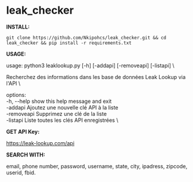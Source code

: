 # leak_checker

**INSTALL:**
```
git clone https://github.com/Nkipohcs/leak_checker.git && cd leak_checker && pip install -r requirements.txt
```
**USAGE:**

usage: python3 leaklookup.py [-h] [-addapi] [-removeapi] [-listapi]  \

Recherchez des informations dans les base de données Leak Lookup via l'API  \

options:                                                   \
  -h, --help  show this help message and exit          \
  -addapi     Ajoutez une nouvelle clé API à la liste  \
  -removeapi  Supprimez une clé de la liste            \
  -listapi    Liste toutes les clés API enregistrées    \

**GET API Key:**

https://leak-lookup.com/api

**SEARCH WITH:**

email, phone number, password, username, state, city, ipadress, zipcode, userid, fbid.
